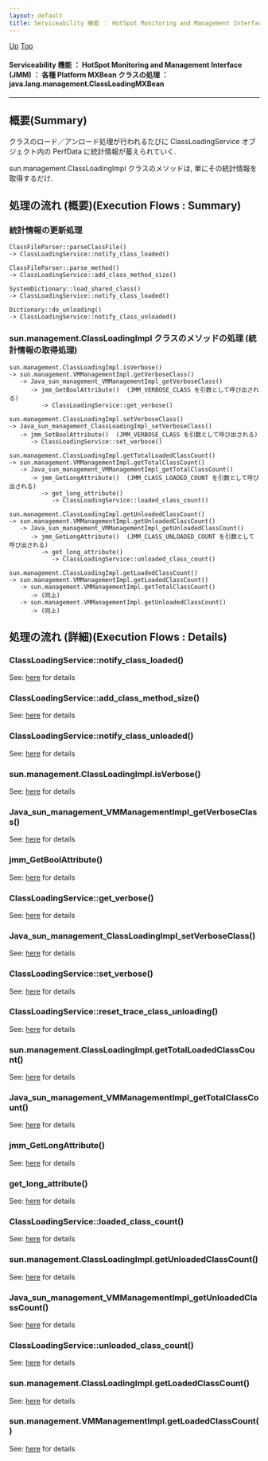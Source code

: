 ```yaml
---
layout: default
title: Serviceability 機能 ： HotSpot Monitoring and Management Interface (JMM) ： 各種 Platform MXBean クラスの処理 ： java.lang.management.ClassLoadingMXBean 
---
```

[Up](nouYTgvZOF.html) [Top](../index.html)

#### Serviceability 機能 ： HotSpot Monitoring and Management Interface (JMM) ： 各種 Platform MXBean クラスの処理 ： java.lang.management.ClassLoadingMXBean 

--- 
## 概要(Summary)
クラスのロード／アンロード処理が行われるたびに ClassLoadingService オブジェクト内の PerfData に統計情報が蓄えられていく.

sun.management.ClassLoadingImpl クラスのメソッドは, 単にその統計情報を取得するだけ.

## 処理の流れ (概要)(Execution Flows : Summary)
### 統計情報の更新処理
```
ClassFileParser::parseClassFile()
-> ClassLoadingService::notify_class_loaded()
```

```
ClassFileParser::parse_method()
-> ClassLoadingService::add_class_method_size()
```

```
SystemDictionary::load_shared_class()
-> ClassLoadingService::notify_class_loaded()
```

```
Dictionary::do_unloading()
-> ClassLoadingService::notify_class_unloaded()
```

### sun.management.ClassLoadingImpl クラスのメソッドの処理 (統計情報の取得処理)
```
sun.management.ClassLoadingImpl.isVerbose()
-> sun.management.VMManagementImpl.getVerboseClass()
   -> Java_sun_management_VMManagementImpl_getVerboseClass()
      -> jmm_GetBoolAttribute()  (JMM_VERBOSE_CLASS を引数として呼び出される)
         -> ClassLoadingService::get_verbose()
```

```
sun.management.ClassLoadingImpl.setVerboseClass()
-> Java_sun_management_ClassLoadingImpl_setVerboseClass()
   -> jmm_SetBoolAttribute()  (JMM_VERBOSE_CLASS を引数として呼び出される)
      -> ClassLoadingService::set_verbose()
```

```
sun.management.ClassLoadingImpl.getTotalLoadedClassCount()
-> sun.management.VMManagementImpl.getTotalClassCount()
   -> Java_sun_management_VMManagementImpl_getTotalClassCount()
      -> jmm_GetLongAttribute()  (JMM_CLASS_LOADED_COUNT を引数として呼び出される)
         -> get_long_attribute()
            -> ClassLoadingService::loaded_class_count()
```

```
sun.management.ClassLoadingImpl.getUnloadedClassCount()
-> sun.management.VMManagementImpl.getUnloadedClassCount()
   -> Java_sun_management_VMManagementImpl_getUnloadedClassCount()
      -> jmm_GetLongAttribute()  (JMM_CLASS_UNLOADED_COUNT を引数として呼び出される)
         -> get_long_attribute()
            -> ClassLoadingService::unloaded_class_count()
```

```
sun.management.ClassLoadingImpl.getLoadedClassCount()
-> sun.management.VMManagementImpl.getLoadedClassCount()
   -> sun.management.VMManagementImpl.getTotalClassCount()
      -> (同上)
   -> sun.management.VMManagementImpl.getUnloadedClassCount()
      -> (同上)
```


## 処理の流れ (詳細)(Execution Flows : Details)
### ClassLoadingService::notify_class_loaded()
See: [here](no21140aL.html) for details
### ClassLoadingService::add_class_method_size()
See: [here](no2114OvX.html) for details
### ClassLoadingService::notify_class_unloaded()
See: [here](no2114BlR.html) for details
### sun.management.ClassLoadingImpl.isVerbose()
See: [here](no2114b5d.html) for details
### Java_sun_management_VMManagementImpl_getVerboseClass()
See: [here](no2114BsF.html) for details
### jmm_GetBoolAttribute()
See: [here](no2114bHG.html) for details
### ClassLoadingService::get_verbose()
See: [here](no2114bAS.html) for details
### Java_sun_management_ClassLoadingImpl_setVerboseClass()
See: [here](no2114oKY.html) for details
### ClassLoadingService::set_verbose()
See: [here](no21141Ue.html) for details
### ClassLoadingService::reset_trace_class_unloading()
See: [here](no2114Cfk.html) for details
### sun.management.ClassLoadingImpl.getTotalLoadedClassCount()
See: [here](no2114oDk.html) for details
### Java_sun_management_VMManagementImpl_getTotalClassCount()
See: [here](no2114O2L.html) for details
### jmm_GetLongAttribute()
See: [here](no2114oRM.html) for details
### get_long_attribute()
See: [here](no21141bS.html) for details
### ClassLoadingService::loaded_class_count()
See: [here](no2114Ppq.html) for details
### sun.management.ClassLoadingImpl.getUnloadedClassCount()
See: [here](no2114CYw.html) for details
### Java_sun_management_VMManagementImpl_getUnloadedClassCount()
See: [here](no2114Pi2.html) for details
### ClassLoadingService::unloaded_class_count()
See: [here](no2114CmY.html) for details
### sun.management.ClassLoadingImpl.getLoadedClassCount()
See: [here](no21141Nq.html) for details
### sun.management.VMManagementImpl.getLoadedClassCount()
See: [here](no2114czw.html) for details






